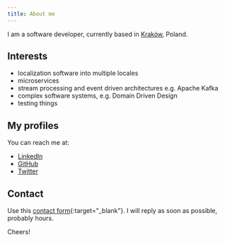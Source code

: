 ```yaml
---
title: About me
---
```


I am a software developer, currently based in [Kraków](https://en.wikipedia.org/wiki/Krak%C3%B3w), Poland.

## Interests

- localization software into multiple locales
- microservices
- stream processing and event driven architectures e.g. Apache Kafka
- complex software systems, e.g. Domain Driven Design
- testing things

## My profiles

You can reach me at:

- [LinkedIn](https://www.linkedin.com/in/konradotrebski/)
- [GitHub](https://github.com/kmotrebski)
- [Twitter](https://twitter.com/kmotrebski)

## Contact

Use this [contact form](https://docs.google.com/forms/d/e/1FAIpQLSdBpRcUS3F7oktGGlar3zD0ol3GXStyVWD-zLHcSqN_PiWeHg/viewform?usp=sf_link){:target="_blank"}. I will reply as soon as possible, probably hours.

Cheers!
